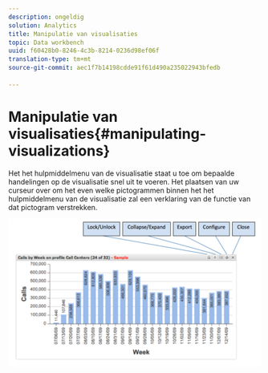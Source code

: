 ```yaml
---
description: ongeldig
solution: Analytics
title: Manipulatie van visualisaties
topic: Data workbench
uuid: f60428b0-8246-4c3b-8214-0236d98ef06f
translation-type: tm+mt
source-git-commit: aec1f7b14198cdde91f61d490a235022943bfedb

---
```



# Manipulatie van visualisaties{#manipulating-visualizations}

Het het hulpmiddelmenu van de visualisatie staat u toe om bepaalde handelingen op de visualisatie snel uit te voeren. Het plaatsen van uw curseur over om het even welke pictogrammen binnen het het hulpmiddelmenu van de visualisatie zal een verklaring van de functie van dat pictogram verstrekken.

![](assets/manipulate_visual.png)

